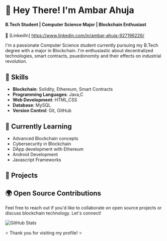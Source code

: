 # 👋 Hey There! I'm Ambar Ahuja
#### B.Tech Student | Computer Science Major | Blockchain Enthusiast

💼 [LinkedIn] https://www.linkedin.com/in/ambar-ahuja-927196226/

I'm a passionate Computer Science student currently pursuing my B.Tech degree with a major in Blockchain. I'm enthusiastic about decentralized technologies, smart contracts, psuedonomity and their effects on industrial revolution.

## 🔧 Skills

- **Blockchain**: Solidity, Ethereum, Smart Contracts
- **Programming Languages**: Java,C
- **Web Development**: HTML,CSS
- **Database**: MySQL
- **Version Control**: Git, GitHub

## 🌱 Currently Learning

- Advanced Blockchain concepts
- Cybersecurity in Blockchain
- DApp development with Ethereum
- Android Development
- Javascript Frameworks

## 🚀 Projects


## 🌍 Open Source Contributions


Feel free to reach out if you'd like to collaborate on open source projects or discuss blockchain technology. Let's connect!

![GitHub Stats](https://github-readme-stats.vercel.app/api?username=Ambar12316&show_icons=true&count_private=true)

⭐️ Thank you for visiting my profile! ⭐️
